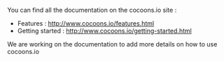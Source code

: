 You can find all the documentation on the cocoons.io site :

- Features : http://www.cocoons.io/features.html
- Getting started : http://www.cocoons.io/getting-started.html

We are working on the documentation to add more details on how to use cocoons.io
